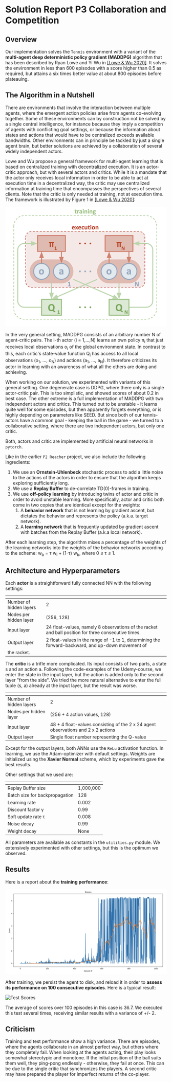 [//]: # (Image References)
[train]: ./images/Training-Performance.png
[test]: ./images/Test%20Performance.png
[Lowe_Wu]: ./images/Lowe_Wu.png
# Solution Report P3 Collaboration and Competition

## Overview
Our implementation solves the `Tennis` environment with  a variant of the **multi-agent deep deterministic policy gradient (MADDPG)** algorithm that has 
been described by Ryan Lowe and Yi Wu in 
[[Lowe & Wu 2020]](https://arxiv.org/abs/1706.02275).
It solves the environment in less than 600 episodes with a score higher than 0.5 as required, but attains a six times 
better value at about 800 episodes before plateauing.


## The Algorithm in a Nutshell

There are environments that involve the interaction between multiple agents, where the emergent action policies 
arise from agents co-evolving together. Some of these environments can by construction not be solved by a single 
central intelligence, for instance  because they imply a competition of agents with conflicting goal settings, or 
because the information about states and actions that would have to be centralized exceeds available bandwidths. 
Other environments can in principle be tackled by just a single agent brain, but better solutions are achieved 
by a collaboration of several widely independent actors.

Lowe and Wu propose a general framework for multi-agent learning that is based on centralized training with 
decentralized execution. It is an actor-critic approach, but with several actors and critics. While it is a 
mandate that the actor only receives local information in order to be able to act at execution time in a 
decentralized way, the critic may use centralized information at training time that encompasses the perspectives 
of several clients. Note that the critic is only needed at training, not at execution time. 
The framework is illustrated by Figure 1 in
[[Lowe & Wu 2020]](https://arxiv.org/abs/1706.02275):

![Lowe_Wu]
 
In the very general setting, MADDPG consists of an arbitrary number N of agent-critic pairs. The i-th actor (i = 1,...,N)
learns an own policy &pi;<sub>i</sub> that just receives local observations o<sub>i</sub> of the global 
environment state. In contrast to this, each critic's state-value function Q<sub>i</sub> has access to all local 
observations (o<sub>1</sub>, ..., o<sub>N</sub>) and actions (a<sub>1</sub>, ..., a<sub>N</sub>). It therefore
criticizes its actor in learning with an awareness of what all the others are doing and achieving.

When working on our solution, we experimented with variants of this general setting. One degenerate case is
DDPG, where there only is a single actor-critic pair. This is too simplistic, and showed scores of about 0.2 in best
case. The other extreme is a full implementation of MADDPG with two independent actors and critics. This turned
out to be unstable - it learns quite well for some episodes, but then apparently forgets everything, or is
highly depending on parameters like SEED. But since both of our tennis-actors have a common goal - keeping the ball
in the game - we turned to a collaborative setting, where there are two independent actors, but only one critic.  

Both, actors and critic are implemented by artificial neural networks in `pytorch`.

Like in the earlier `P2 Reacher` project, we also include the following ingredients:

1. We use an **Ornstein-Uhlenbeck** stochastic process to add a little noise to the actions of the actors in order to 
ensure that the algorithm keeps exploring sufficiently long.
2. We use a **Replay Buffer**  to de-correlate TD(0)-frames in training.
3. We use **off-policy learning** by introducing twins of actor and critic in order to avoid unstable learning. 
More specifically, actor and critic both come in two copies that are identical except for the weights: 
    1. A **behavior network** that is not learning by gradient ascent, but dictates the behavior and represents the policy 
    (a.k.a. target network). 
    2. A **learning network** that is frequently updated by gradient ascent with batches from the Replay Buffer 
    (a.k.a local network).
    
After each learning step, the algorithm mixes a percentage of the weights of the learning networks into the weights
of the behavior networks according to the scheme: w<sub>b</sub> = &tau; w<sub>l</sub> + (1-&tau;) w<sub>b</sub>, 
where 0 &le; &tau; &le; 1.

## Architecture and Hyperparameters

Each **actor** is a straightforward fully connected NN with the following settings:

| <!-- -->  | <!-- --> |
| --- | --- |
| Number of hidden layers | 2|
| Nodes per hidden layer | (256, 128) | 
| Input layer | 24 float-values, namely 8 observations of the racket and ball position for three consecutive times.|
| Output layer | 2 float-values in the range of -1 to 1, determining the forward-backward, and up-down movement of 
the racket. | 

The **critic** is a trifle more complicated. Its input consists of two parts, a state s and an action a. Following 
the code-examples of the Udemy-course, we enter the state in the input layer, but the action is added only to the
second layer "from the side". We tried the more natural alternative to enter the full tuple (s, a) already at the
input layer, but the result was worse.

| <!-- -->  | <!-- -->  |
| --- | --- |
| Number of hidden layers | 2|
| Nodes per hidden layer | (256 + 4 action values, 128) | 
| Input layer | 48 + 4 float-values consisting of the 2 x 24 agent observations and 2 x 2 actions |
| Output layer | Single float number representing the Q-value | 

Except for the output layers, both ANNs use the `ReLu` activation function. In learning, we use the Adam-optimizer 
with default settings. Weights are initialized using the **Xavier Normal** scheme, which by experiments gave the 
best results.

Other settings that we used are:

| <!-- -->  | <!-- -->  |
| --- | --- |
| Replay Buffer size | 1,000,000|
| Batch size for backpropagation | 128 |
| Learning rate | 0.002 |
| Discount factor &gamma; | 0.99 |
| Soft update rate &tau; | 0.008 |
| Noise decay | 0.99 |
| Weight decay | None |

All parameters are available as constants in the `utilities.py` module. We extensively experimented with other 
settings, but this is the optimum we observed.

## Results
Here is a report about the **training performance**:

![Training Scores][train]


After training, we persist the agent to disk, and reload it in order to **assess its performance on 100 consecutive 
episodes**. Here is a typical result:

![Test Scores][test]

The average of scores over 100 episodes in this case is 36.7. We executed this test several times, receiving similar 
results with a variance of +/- 2.

## Criticism 
Training and test performance show a high variance. There are episodes, where the agents collaborate in an almost
perfect way, but others where they completely fail. When looking at the agents acting, their play looks somewhat
stereotypic and monotone. If the initial position of the ball suits them well, they ping-pong endlessly - otherwise, 
they fail at once. This can be due to the single critic that synchronizes the players. A second critic may have
prepared the player for imperfect returns of the co-player. 



 
